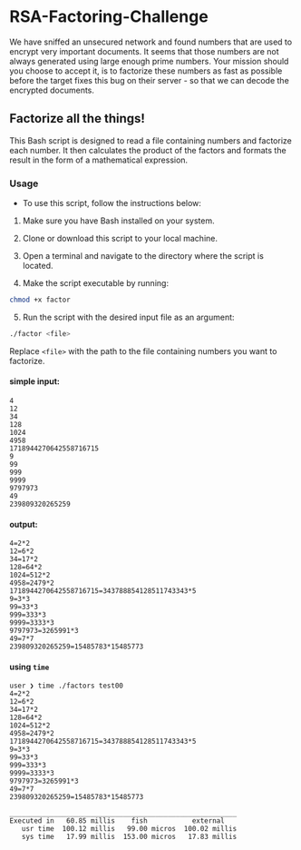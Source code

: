 # RSA-Factoring-Challenge
We have sniffed an unsecured network and found numbers that are used to encrypt very important documents. It seems that those numbers are not always generated using large enough prime numbers. Your mission should you choose to accept it, is to factorize these numbers as fast as possible before the target fixes this bug on their server - so that we can decode the encrypted documents.

##  Factorize all the things!
This Bash script is designed to read a file containing numbers and factorize each number. It then calculates the product of the factors and formats the result in the form of a mathematical expression.

### Usage
- To use this script, follow the instructions below:

1. Make sure you have Bash installed on your system.

2. Clone or download this script to your local machine.

3. Open a terminal and navigate to the directory where the script is located.

4. Make the script executable by running:
```bash
chmod +x factor
```
5. Run the script with the desired input file as an argument:
```bash
./factor <file>
```
Replace `<file>` with the path to the file containing numbers you want to factorize.

#### simple input:
```
4
12
34
128
1024
4958
1718944270642558716715
9
99
999
9999
9797973
49
239809320265259
```

#### output:
```
4=2*2
12=6*2
34=17*2
128=64*2
1024=512*2
4958=2479*2
1718944270642558716715=343788854128511743343*5
9=3*3
99=33*3
999=333*3
9999=3333*3
9797973=3265991*3
49=7*7
239809320265259=15485783*15485773
```

#### using `time`
```
user ❯ time ./factors test00
4=2*2
12=6*2
34=17*2
128=64*2
1024=512*2
4958=2479*2
1718944270642558716715=343788854128511743343*5
9=3*3
99=33*3
999=333*3
9999=3333*3
9797973=3265991*3
49=7*7
239809320265259=15485783*15485773

________________________________________________________
Executed in   60.85 millis    fish           external
   usr time  100.12 millis   99.00 micros  100.02 millis
   sys time   17.99 millis  153.00 micros   17.83 millis
```
